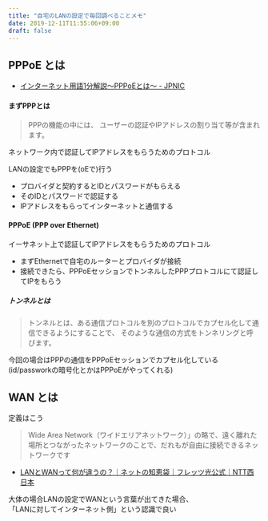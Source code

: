 ```yaml
---
title: "自宅のLANの設定で毎回調べることメモ"
date: 2019-12-11T11:55:06+09:00
draft: false
---
```


## PPPoE とは

- [インターネット用語1分解説～PPPoEとは～ - JPNIC](https://www.nic.ad.jp/ja/basics/terms/pppoe.html)

#### まずPPPとは

> PPPの機能の中には、 ユーザーの認証やIPアドレスの割り当て等が含まれます。

ネットワーク内で認証してIPアドレスをもらうためのプロトコル

LANの設定でもPPPを(oEで)行う

- プロバイダと契約するとIDとパスワードがもらえる
- そのIDとパスワードで認証する
- IPアドレスをもらってインターネットと通信する


#### PPPoE (PPP over Ethernet)

イーサネット上で認証してIPアドレスをもらうためのプロトコル

- まずEthernetで自宅のルーターとプロバイダが接続
- 接続できたら、PPPoEセッションでトンネルしたPPPプロトコルにて認証してIPをもらう


##### トンネルとは

> トンネルとは、ある通信プロトコルを別のプロトコルでカプセル化して通信できるようにすることで、 
>そのような通信の方式をトンネリングと呼びます。

今回の場合はPPPの通信をPPPoEセッションでカプセル化している
(id/passworkの暗号化とかはPPPoEがやってくれる)


## WAN とは

定義はこう

> Wide Area Network（ワイドエリアネットワーク）」の略で、遠く離れた場所とつながったネットワークのことで、だれもが自由に接続できるネットワークです

- [LANとWANって何が違うの？｜ネットの知恵袋｜フレッツ光公式｜NTT西日本](https://flets-w.com/user/point-otoku/knowledge/other/otherl28.html)

大体の場合LANの設定でWANという言葉が出てきた場合、  
「LANに対してインターネット側」という認識で良い
